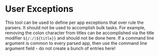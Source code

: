 # User Exceptions

This tool can be used to define per app exceptions that over rule the parsers. It should not be used to accomplish bulk tasks. For example, removing the colon character from titles can be accomplished via the title modifier `${/:/|${title}}` and should not be done here. If a command line argument is common to every parsed app, then use the command line argument field - do not create a bunch of entries here! 
